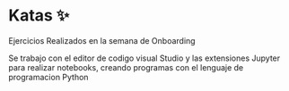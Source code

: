 # Katas ✨
Ejercicios Realizados en la semana de Onboarding 

Se trabajo con el editor de codigo visual Studio y las extensiones Jupyter para realizar notebooks, creando programas con el lenguaje de programacion Python 
